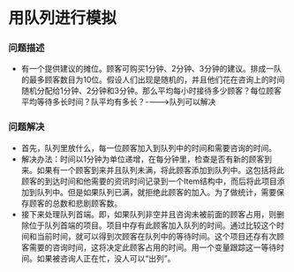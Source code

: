 # 用队列进行模拟
### 问题描述
* 有一个提供建议的摊位。顾客可购买1分钟、2分钟、3分钟的建议。排成一队的最多顾客数目为10位。假设人们出现是随机的，并且他们花在咨询上的时间随机分配给1分钟、2分钟和3分钟。那么平均每小时接待多少顾客？每位顾客平均等待多长时间？队平均有多长？---->队列可以解决
### 问题解决
* 首先，队列里放什么，每一位顾客加入到队列中的时间和需要咨询的时间。
* 解决办法：时间以1分钟为单位递增，在每分钟里，检查是否有新的顾客到来。如果有一个顾客到来并且队列未满，将此顾客添加到队列中。这包括将此顾客的到达时间和他需要的资讯时间记录到一个Item结构中，而后将此项目添加到队列中。但是如果队列已满，就拒绝此顾客的加入。为了做统计，需要保存顾客的总数和悲剧顾客数。
* 接下来处理队列首端。即，如果队列非空并且咨询未被前面的顾客占用，则删除位于队列首端的项目。项目中存有此顾客加入队列的时间。通过比较这个时间和当前时间，就可以得到次顾客在队列中的等待时间。这个项目还存有次顾客需要的咨询时间，这将决定此顾客占用的时间。用一个变量跟踪这一等待时间。如果被咨询人正在忙，没人可以“出列”。